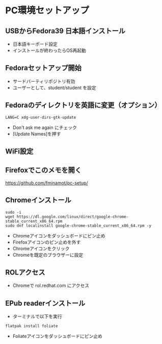 # PC環境セットアップ

## USBからFedora39 日本語インストール
* 日本語キーボード設定
* インストールが終わったらOS再起動

## Fedoraセットアップ開始
* サードバーティリポジトリ有効
* ユーザーとして、student/student を設定

## Fedoraのディレクトリを英語に変更（オプション）
```
LANG=C xdg-user-dirs-gtk-update
```
* Don't ask me again にチェック
* [Update Names]を押す

## WiFi設定

## Firefoxでこのメモを開く
https://github.com/fminamot/pc-setup/

## Chromeインストール
```
sudo -i
wget https://dl.google.com/linux/direct/google-chrome-stable_current_x86_64.rpm
sudo dnf localinstall google-chrome-stable_current_x86_64.rpm -y
```
* Chromeアイコンをダッシュボードにピン止め
* Firefoxアイコンのピン止めを外す
* Chromeアイコンをクリック
* Chromeを既定のブラウザーに設定

## ROLアクセス
* Chromeで rol.redhat.com にアクセス

## EPub readerインストール
* ターミナルで以下を実行
```
flatpak install foliate
```
* Foliateアイコンをダッシュボードにピン止め



